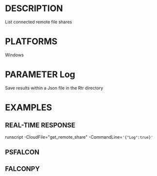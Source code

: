 # DESCRIPTION
List connected remote file shares

# PLATFORMS
Windows

# PARAMETER Log
Save results within a Json file in the Rtr directory

# EXAMPLES

## REAL-TIME RESPONSE
runscript -CloudFile="get_remote_share" -CommandLine=```'{"Log":true}'```

## PSFALCON

## FALCONPY
